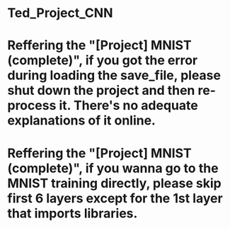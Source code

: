 # Ted_Project_CNN

# Reffering the "[Project] MNIST (complete)", if you got the error during loading the save_file, please shut down the project and then re-process it. There's no adequate explanations of it online.

# Reffering the "[Project] MNIST (complete)", if you wanna go to the MNIST training directly, please skip first 6 layers except for the 1st layer that imports libraries.
